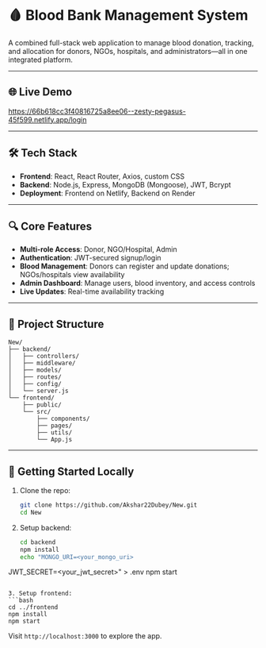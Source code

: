 # 🩸 Blood Bank Management System

A combined full-stack web application to manage blood donation, tracking, and allocation for donors, NGOs, hospitals, and administrators—all in one integrated platform.

---

## 🌐 Live Demo
https://66b618cc3f40816725a8ee06--zesty-pegasus-45f599.netlify.app/login

---

## 🛠 Tech Stack

- **Frontend**: React, React Router, Axios, custom CSS  
- **Backend**: Node.js, Express, MongoDB (Mongoose), JWT, Bcrypt  
- **Deployment**: Frontend on Netlify, Backend on Render

---

## 🔍 Core Features

- **Multi-role Access**: Donor, NGO/Hospital, Admin  
- **Authentication**: JWT-secured signup/login  
- **Blood Management**: Donors can register and update donations; NGOs/hospitals view availability  
- **Admin Dashboard**: Manage users, blood inventory, and access controls  
- **Live Updates**: Real-time availability tracking

---

## 📁 Project Structure

```
New/
├── backend/
│   ├── controllers/
│   ├── middleware/
│   ├── models/
│   ├── routes/
│   ├── config/
│   └── server.js
└── frontend/
    ├── public/
    └── src/
        ├── components/
        ├── pages/
        ├── utils/
        └── App.js
```

---

## 🚀 Getting Started Locally

1. Clone the repo:  
   ```bash
   git clone https://github.com/Akshar22Dubey/New.git
   cd New
   ```

2. Setup backend:
   ```bash
   cd backend
   npm install
   echo "MONGO_URI=<your_mongo_uri>
JWT_SECRET=<your_jwt_secret>" > .env
   npm start
   ```

3. Setup frontend:
   ```bash
   cd ../frontend
   npm install
   npm start
   ```

Visit `http://localhost:3000` to explore the app.

